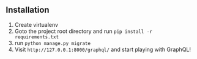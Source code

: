 ## Installation

1. Create virtualenv
2. Goto the project root directory and run `pip install -r requirements.txt`
3. run `python manage.py migrate`
4. Visit `http://127.0.0.1:8000/graphql/` and start playing with GraphQL!